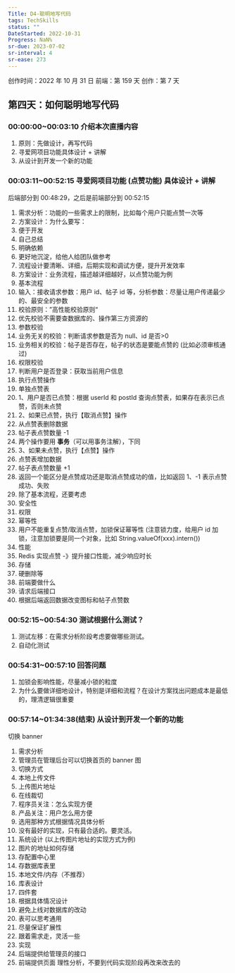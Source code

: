 ```yaml
---
Title: D4-聪明地写代码
tags: TechSkills
status: ""
DateStarted: 2022-10-31
Progress: NaN%
sr-due: 2023-07-02
sr-interval: 4
sr-ease: 273
---
```


创作时间：2022 年 10 月 31 日
前端：第 159 天
创作：第 7 天

## **第四天：如何聪明地写代码**

### 00:00:00~00:03:10 介绍本次直播内容

1. 原则：先做设计，再写代码
2. 寻爱网项目功能具体设计 + 讲解
3. 从设计到开发一个新的功能

### 00:03:11~00:52:15 寻爱网项目功能 (点赞功能) 具体设计 + 讲解

后端部分到 00:48:29，之后是前端部分到 00:52:15

1. 需求分析：功能的一些需求上的限制，比如每个用户只能点赞一次等
2. 方案设计：为什么要写：
3. 便于开发
4. 自己总结
5. 明确依赖
6. 更好地沉淀，给他人给团队做参考
7. 流程设计要清晰、详细，后期实现和调试方便，提升开发效率
8. 方案设计：业务流程，描述越详细越好，以点赞功能为例
9. 基本流程
10. 输入：接收请求参数：用户 id、帖子 id 等，分析参数：尽量让用户传递最少的、最安全的参数
11. 校验原则：”高性能校验原则“
12. 优先校验不需要查数据库的、操作第三方资源的
13. 参数校验
14. 业务无关的校验：判断请求参数是否为 null、id 是否>0
15. 业务相关的校验：帖子是否存在，帖子的状态是要能点赞的 (比如必须审核通过)
16. 权限校验
17. 判断用户是否登录：获取当前用户信息
18. 执行点赞操作
19. 单独点赞表
20. 1、用户是否已点赞：根据 userId 和 postId 查询点赞表，如果存在表示已点赞，否则未点赞
21. 2、如果已点赞，执行【取消点赞】操作
22. 从点赞表删除数据
23. 帖子表点赞数量 -1
24. 两个操作要用 **事务**（可以用事务注解），下同
25. 3、如果未点赞，执行【点赞】操作
26. 点赞表增加数据
27. 帖子表点赞数量 +1
28. 返回一个能区分是点赞成功还是取消点赞成功的值，比如返回 1、-1 表示点赞成功、失败
29. 除了基本流程，还要考虑
30. 安全性
31. 权限
32. 幂等性
33. 用户不能重复点赞/取消点赞，加锁保证幂等性 (注意锁力度，给用户 id 加锁，注意加锁要是同一个对象，比如 String.valueOf(xxx).intern())
34. 性能
35. Redis 实现点赞 -》提升接口性能，减少响应时长
36. 存储
37. 硬删除等
38. 前端要做什么
39. 请求后端接口
40. 根据后端返回数据改变图标和帖子点赞数

### 00:52:15~00:54:30 测试根据什么测试？

1. 测试左移：在需求分析阶段考虑要做哪些测试。
2. 自动化测试

### 00:54:31~00:57:10 回答问题

1. 加锁会影响性能，尽量减小锁的粒度
2. 为什么要做详细地设计，特别是详细和流程？在设计方案找出问题成本是最低的，理清逻辑很重要

### 00:57:14~01:34:38(结束) 从设计到开发一个新的功能

切换 banner

1. 需求分析
2. 管理员在管理后台可以切换首页的 banner 图
3. 切换方式
4. 本地上传文件
5. 上传图片地址
6. 在线裁切
7. 程序员关注：怎么实现方便
8. 产品关注：用户怎么用方便
9. 选用那种方式根据情况具体分析
10. 没有最好的实现，只有最合适的。要灵活。
11. 系统设计 (以上传图片地址的实现方式为例)
12. 图片的地址如何存储
13. 存配置中心里
14. 存数据库表里
15. 本地文件/内存（不推荐）
16. 库表设计
17. 四件套
18. 根据具体情况设计
19. 避免上线对数据库的改动
20. 表可以思考通用
21. 尽量保证扩展性
22. 跟着需求走，灵活一些
23. 实现
24. 后端提供给管理员的接口
25. 前端提供页面
    理性分析，不要到代码实现阶段再改来改去的
